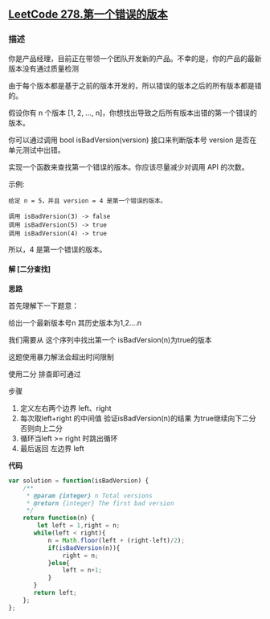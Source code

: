 ## [LeetCode 278.第一个错误的版本](https://leetcode-cn.com/problems/first-bad-version/)
### 描述

你是产品经理，目前正在带领一个团队开发新的产品。不幸的是，你的产品的最新版本没有通过质量检测

由于每个版本都是基于之前的版本开发的，所以错误的版本之后的所有版本都是错的。

假设你有 n 个版本 [1, 2, ..., n]，你想找出导致之后所有版本出错的第一个错误的版本。

你可以通过调用 bool isBadVersion(version) 接口来判断版本号 version 是否在单元测试中出错。

实现一个函数来查找第一个错误的版本。你应该尽量减少对调用 API 的次数。

示例:
```
给定 n = 5，并且 version = 4 是第一个错误的版本。

调用 isBadVersion(3) -> false
调用 isBadVersion(5) -> true
调用 isBadVersion(4) -> true
```
所以，4 是第一个错误的版本。 
#### 解 [二分查找]
**思路**

首先理解下一下题意：

给出一个最新版本号n 其历史版本为1,2....n 

我们需要从 这个序列中找出第一个 isBadVersion(n)为true的版本

这题使用暴力解法会超出时间限制

使用二分 排查即可通过

步骤
1. 定义左右两个边界 left、right
2. 每次取left+right 的中间值  验证isBadVersion(n)的结果 为true继续向下二分 否则向上二分
3. 循环当left >= right 时跳出循环
4. 最后返回 左边界 left

**代码**

```Javascript 
var solution = function(isBadVersion) {
    /**
     * @param {integer} n Total versions
     * @return {integer} The first bad version
     */
    return function(n) {
        let left = 1,right = n;
       while(left < right){
           n = Math.floor(left + (right-left)/2);
           if(isBadVersion(n)){
               right = n;    
           }else{
               left = n+1;
           }
       }
       return left;
    };
};
```
